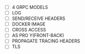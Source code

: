 - [ ] 4 GRPC MODELS
- [ ] LOG
- [ ] SEND/RECEIVE HEADERS
- [ ] DOCKER IMAGE
- [ ] CROSS ACCESS
- [ ] AS PRO Y(FRONT-BACK)
- [ ] PROPAGATE TRACING HEADERS
- [ ] TLS